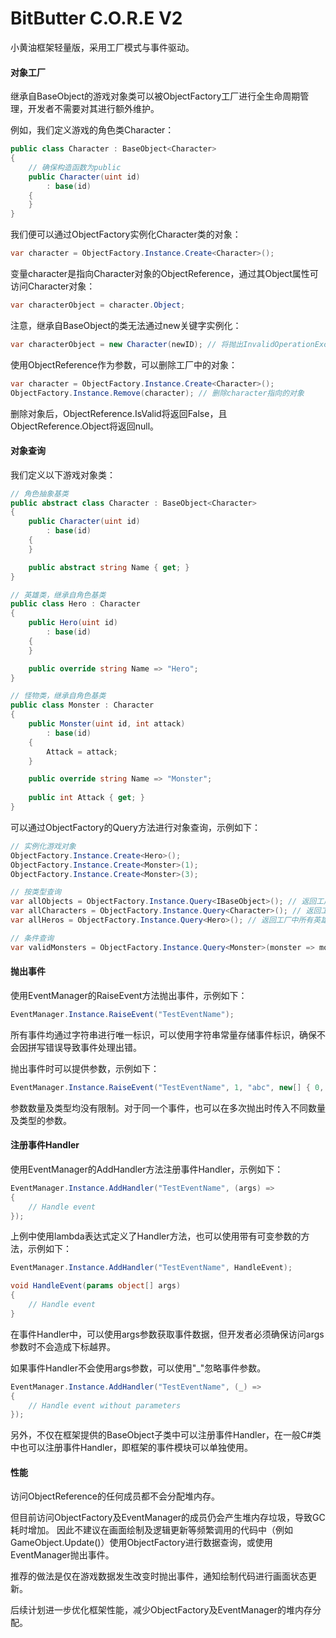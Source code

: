 # BitButter C.O.R.E V2

小黄油框架轻量版，采用工厂模式与事件驱动。

#### 对象工厂

继承自BaseObject的游戏对象类可以被ObjectFactory工厂进行全生命周期管理，开发者不需要对其进行额外维护。

例如，我们定义游戏的角色类Character：
``` cs
public class Character : BaseObject<Character>
{
    // 确保构造函数为public
    public Character(uint id)
        : base(id)
    {
    }
}
```

我们便可以通过ObjectFactory实例化Character类的对象：
``` cs
var character = ObjectFactory.Instance.Create<Character>();
```

变量character是指向Character对象的ObjectReference，通过其Object属性可访问Character对象：
``` cs
var characterObject = character.Object;
```

注意，继承自BaseObject的类无法通过new关键字实例化：
``` cs
var characterObject = new Character(newID); // 将抛出InvalidOperationException
```

使用ObjectReference作为参数，可以删除工厂中的对象：
``` cs
var character = ObjectFactory.Instance.Create<Character>();
ObjectFactory.Instance.Remove(character); // 删除character指向的对象
```
删除对象后，ObjectReference.IsValid将返回False，且ObjectReference.Object将返回null。

#### 对象查询

我们定义以下游戏对象类：
``` cs
// 角色抽象基类
public abstract class Character : BaseObject<Character>
{
    public Character(uint id)
        : base(id)
    {
    }

    public abstract string Name { get; }
}

// 英雄类，继承自角色基类
public class Hero : Character
{
    public Hero(uint id)
        : base(id)
    {
    }

    public override string Name => "Hero";
}

// 怪物类，继承自角色基类
public class Monster : Character
{
    public Monster(uint id, int attack)
        : base(id)
    {
        Attack = attack;
    }

    public override string Name => "Monster";
    
    public int Attack { get; }
}
```

可以通过ObjectFactory的Query方法进行对象查询，示例如下：
``` cs
// 实例化游戏对象
ObjectFactory.Instance.Create<Hero>();
ObjectFactory.Instance.Create<Monster>(1);
ObjectFactory.Instance.Create<Monster>(3);

// 按类型查询
var allObjects = ObjectFactory.Instance.Query<IBaseObject>(); // 返回工厂中所有对象实例的ObjectReference，注意这里需要使用接口IBaseObject进行查询
var allCharacters = ObjectFactory.Instance.Query<Character>(); // 返回工厂中所有角色类实例的ObjectReference，在这个例子中查询结果与上一条查询相同
var allHeros = ObjectFactory.Instance.Query<Hero>(); // 返回工厂中所有英雄类实例的ObjectReference

// 条件查询
var validMonsters = ObjectFactory.Instance.Query<Monster>(monster => monster.Attack >= 3); // 返回工厂中所有攻击力大于等于3的怪物类实例的ObjectReference
```

#### 抛出事件

使用EventManager的RaiseEvent方法抛出事件，示例如下：
``` cs
EventManager.Instance.RaiseEvent("TestEventName");
```

所有事件均通过字符串进行唯一标识，可以使用字符串常量存储事件标识，确保不会因拼写错误导致事件处理出错。

抛出事件时可以提供参数，示例如下：
``` cs
EventManager.Instance.RaiseEvent("TestEventName", 1, "abc", new[] { 0, 1 });
```

参数数量及类型均没有限制。对于同一个事件，也可以在多次抛出时传入不同数量及类型的参数。

#### 注册事件Handler

使用EventManager的AddHandler方法注册事件Handler，示例如下：
``` cs
EventManager.Instance.AddHandler("TestEventName", (args) =>
{
    // Handle event
});
```

上例中使用lambda表达式定义了Handler方法，也可以使用带有可变参数的方法，示例如下：
``` cs
EventManager.Instance.AddHandler("TestEventName", HandleEvent);

void HandleEvent(params object[] args)
{
    // Handle event
}
```

在事件Handler中，可以使用args参数获取事件数据，但开发者必须确保访问args参数时不会造成下标越界。

如果事件Handler不会使用args参数，可以使用"_"忽略事件参数。
``` cs
EventManager.Instance.AddHandler("TestEventName", (_) =>
{
    // Handle event without parameters
});
```

另外，不仅在框架提供的BaseObject子类中可以注册事件Handler，在一般C#类中也可以注册事件Handler，即框架的事件模块可以单独使用。

#### 性能

访问ObjectReference的任何成员都不会分配堆内存。

但目前访问ObjectFactory及EventManager的成员仍会产生堆内存垃圾，导致GC耗时增加。
因此不建议在画面绘制及逻辑更新等频繁调用的代码中（例如GameObject.Update()）使用ObjectFactory进行数据查询，或使用EventManager抛出事件。

推荐的做法是仅在游戏数据发生改变时抛出事件，通知绘制代码进行画面状态更新。

后续计划进一步优化框架性能，减少ObjectFactory及EventManager的堆内存分配。
